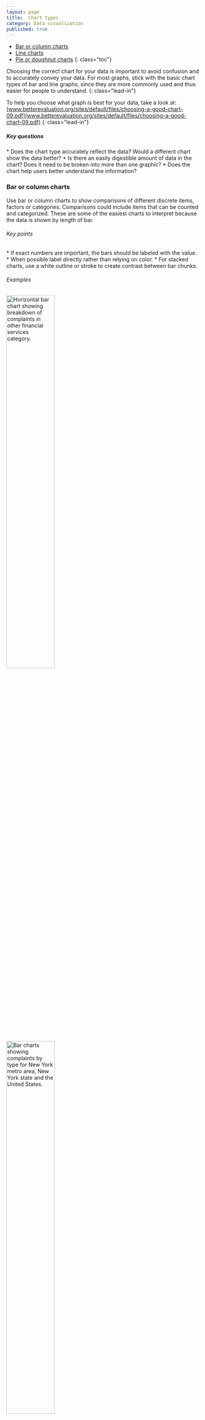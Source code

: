 ```yaml
---
layout: page
title:  Chart types
category: Data visualization
published: true
---
```


- [Bar or column charts](#bar-column-charts)
- [Line charts](#line-charts)
- [Pie or doughnut charts](#pie-doughnut-charts)
 {: class="toc"}


Choosing the correct chart for your data is important to avoid confusion and to accurately convey your data. For most graphs, stick with the basic chart types of bar and line graphs, since they are more commonly used and thus easier for people to understand.
{: class="lead-in"}

To help you choose what graph is best for your data, take a look at: [www.betterevaluation.org/sites/default/files/choosing-a-good-chart-09.pdf](www.betterevaluation.org/sites/default/files/choosing-a-good-chart-09.pdf)
{: class="lead-in"}

<h5>Key questions</h5>
* Does the chart type accurately reflect the data? Would a different chart show the data better?
* Is there an easily digestible amount of data in the chart? Does it need to be broken into more than one graphic?
* Does the chart help users better understand the information?

<h3 id="bar-column-charts">Bar or column charts</h3>
Use bar or column charts to show comparisons of different discrete items, factors or categories. Comparisons could include items that can be counted and categorized. These are some of the easiest charts to interpret because the data is shown by length of bar.

<h6>Key points</h6>
* If exact numbers are important, the bars should be labeled with the value.
* When possible label directly rather than relying on color.
* For stacked charts, use a white outline or stroke to create contrast between bar chunks.

<h6>Examples</h6>

<nomarkdown>
<img src="{{site.baseurl}}/static/img/data-visualization/bar-chart-1.png" alt="Horizontal bar chart showing breakdown of complaints in other financial services category." height="50%" width="50%">
</nomarkdown>


<nomarkdown>
<img src="{{site.baseurl}}/static/img/data-visualization/bar-chart-2.png" alt="Bar charts showing complaints by type for New York metro area, New
York state and the United States." height="50%" width="50%">
</nomarkdown>


<nomarkdown>
<img src="{{site.baseurl}}/static/img/data-visualization/bar-chart-3.png" alt="Stacked bar chart showing breakdown of complaints in other financial services category." height="50%" width="50%">
</nomarkdown>


<nomarkdown>
<img src="{{site.baseurl}}/static/img/data-visualization/bar-chart-4.png" alt="Bar charts showing complaints by region (New York metro area, New
York state and the United States) for different financial categories." height="50%" width="50%">
</nomarkdown>


<h3 id="line-charts">Line charts</h3>
Use when you have one factor over time to show change. Start your axis at 0 and label your axis to avoid confusion.

<h6>Key points</h6>
* Label your lines directly or use different patterns for each line.
* Generally show five or fewer lines to avoid confusion.
* Consider using many small line charts if you need to show more factors. (These are called small multiples charts.)

<h6>Examples</h6>

<nomarkdown>
<img src="{{site.baseurl}}/static/img/data-visualization/line-chart-1.png" alt="Bar charts showing complaints by region (New York metro area, New
York state and the United States) for different financial categories." height="50%" width="50%">
</nomarkdown>


<nomarkdown>
<img src="{{site.baseurl}}/static/img/data-visualization/bar-chart-3.png" alt="Bar charts showing complaints by region (New York metro area, New
York state and the United States) for different financial categories." height="50%" width="50%">
</nomarkdown>


<h3 id="pie-doughnut-charts">Pie or doughnut charts</h3>
Use when you have less than six things that add up to 100%. Use the middle of the doughnut to highlight the number or category type. You could also consider using a stacked bar chart instead.

<h6>Key points</h6>
* The slices should add up to 100%.
* Use 5 or less slices.
* Directly label all slices.
* Use a white outline or stroke to create contrast between the slices.

<h6>Examples</h6>
